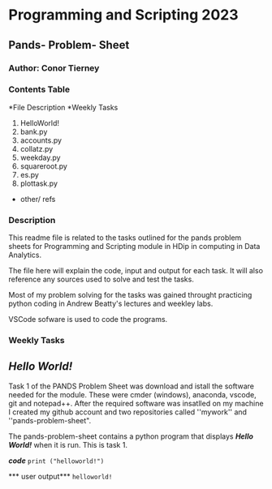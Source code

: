 # Programming and Scripting 2023

## Pands- Problem- Sheet

### Author: Conor Tierney

### Contents Table

*File Description
*Weekly Tasks
  1. HelloWorld!
  2. bank.py
  3. accounts.py
  4. collatz.py
  5. weekday.py
  6. squareroot.py
  7. es.py
  8. plottask.py
* other/ refs



### Description
This readme file is related to the tasks outlined for the pands problem sheets for Programming and Scripting module in HDip in computing in Data Analytics.

The file here will explain the code, input and output for each task. It will also reference any sources used to solve and test the tasks.

Most of my problem solving for the tasks was gained throught practicing python coding in Andrew Beatty's lectures and weekley labs.

VSCode sofware is used to code the programs.


### Weekly Tasks

## *Hello World!*

Task 1 of the PANDS Problem Sheet was download and istall the software needed for the module. These were cmder (windows), anaconda, vscode, git and notepad++. After the required software was insatlled on my machine I created my github account and two repositories called ''mywork'' and ''pands-problem-sheet".

The pands-problem-sheet contains a python program that displays ***Hello World!*** when it is run. This is task 1.

***code***
`print ("helloworld!")`

*** user output***
`helloworld!`










